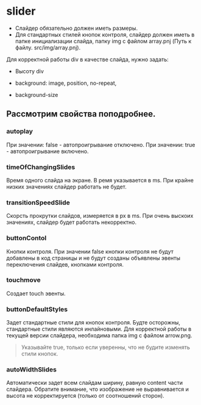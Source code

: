 # slider

* Слайдер обязательно должен иметь размеры.
* Для стандартных стилей кнопок контроля, слайдер должен иметь в папке инициализации слайда, папку img с файлом array.pnj (Путь к файлу. src/img/array.pnj).

Для корректной работы div в качестве слайда, нужно задать:

* Высоту div
* background: image, position, no-repeat,

* background-size

## Рассмотрим свойства поподробнее.

### autoplay
При значении: false - автопроигрывание отключено. При значении: true - автопроигрывание включено.

### timeOfChangingSlides
Время одного слайда на экране. В ремя указывается в ms. При крайне низких значениях слайдер работать не будет.

### transitionSpeedSlide
Скорсть прокрутки слайдов, измеряется в px в ms. При очень выскоих значениях, слайдер будет работать некорректно.

### buttonContol
Кнопки контроля. При значении false кнопки контроля не будут добавлены в код страницы и не будут созданы объявлены эвенты переключения слайдев, кнопками контроля.

### touchmove
Создает touch эвенты.

### buttonDefaultStyles
Задет стандартные стили для кнопок контроля. Будте осторожны, стандартные стили являются инлайновыми. Для корректной работы в текущей версии слайдера, необходима папка img с файлом arrow.png.
> Указывайте true, только если уверенны, что не будите изменять стили кнопок.

### autoWidthSlides
Автоматически задет всем слайдам ширину, равную content части слайдера. Обратите внимание, что изображение не выравнивается и высота не корректируется (только от соотношений сторон).